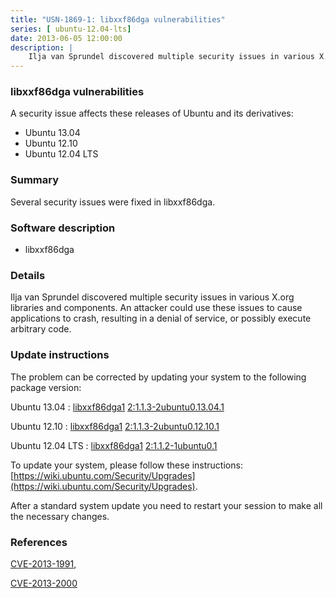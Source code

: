 ```yaml
---
title: "USN-1869-1: libxxf86dga vulnerabilities"
series: [ ubuntu-12.04-lts]
date: 2013-06-05 12:00:00
description: |
    Ilja van Sprundel discovered multiple security issues in various X.org libraries and components. An attacker could use these issues to cause applications to crash, resulting in a denial of service, or possibly execute arbitrary code. 
--- 
```

 
### libxxf86dga vulnerabilities

A security issue affects these releases of Ubuntu and its derivatives:

* Ubuntu 13.04
* Ubuntu 12.10
* Ubuntu 12.04 LTS

### Summary

Several security issues were fixed in libxxf86dga. 

### Software description

* libxxf86dga 

### Details

Ilja van Sprundel discovered multiple security issues in various X.org libraries and components. An attacker could use these issues to cause applications to crash, resulting in a denial of service, or possibly execute arbitrary code. 

### Update instructions

The problem can be corrected by updating your system to the following package version:

Ubuntu 13.04
 : [libxxf86dga1](https://launchpad.net/ubuntu/+source/libxxf86dga) <span> [2:1.1.3-2ubuntu0.13.04.1](https://launchpad.net/ubuntu/+source/libxxf86dga/2:1.1.3-2ubuntu0.13.04.1) </span> 

Ubuntu 12.10
 : [libxxf86dga1](https://launchpad.net/ubuntu/+source/libxxf86dga) <span> [2:1.1.3-2ubuntu0.12.10.1](https://launchpad.net/ubuntu/+source/libxxf86dga/2:1.1.3-2ubuntu0.12.10.1) </span> 

Ubuntu 12.04 LTS
 : [libxxf86dga1](https://launchpad.net/ubuntu/+source/libxxf86dga) <span> [2:1.1.2-1ubuntu0.1](https://launchpad.net/ubuntu/+source/libxxf86dga/2:1.1.2-1ubuntu0.1) </span> 

To update your system, please follow these instructions: [https://wiki.ubuntu.com/Security/Upgrades](https://wiki.ubuntu.com/Security/Upgrades).

After a standard system update you need to restart your session to make all the necessary changes. 

### References

 [CVE-2013-1991](http://people.ubuntu.com/~ubuntu-security/cve/CVE-2013-1991), 

 [CVE-2013-2000](http://people.ubuntu.com/~ubuntu-security/cve/CVE-2013-2000)
 
